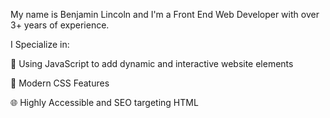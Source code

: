My name is Benjamin Lincoln and I'm a Front End Web Developer with over 3+ years of experience.

I Specialize in:

🤖 Using JavaScript to add dynamic and interactive website elements

🎨 Modern CSS Features

🌐 Highly Accessible and SEO targeting HTML
